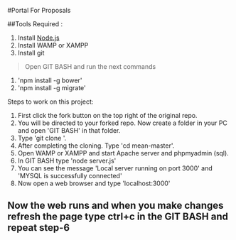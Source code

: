 #Portal For Proposals

##Tools Required :
  1. Install [Node.js](https://nodejs.org/)
  2. Install WAMP or XAMPP
  3. Install git
  >Open GIT BASH and run the next commands
  1. 'npm install -g bower'
  2. 'npm install -g migrate'

Steps to work on this project:
  1. First click the fork button on the top right of the original repo.
  2. You will be directed to your forked repo. Now create a folder in your PC and open 'GIT BASH' in that   folder.
  3. Type 'git clone <url-of-your-forked-repo>'.
  4. After completing the cloning. Type 'cd mean-master'.
  5. Open WAMP or XAMPP and start Apache server and phpmyadmin (sql).
  6. In GIT BASH type 'node server.js'
  7. You can see the message 'Local server running on port 3000' and 'MYSQL is successfully connected'
  8. Now open a web browser and type 'localhost:3000'
## Now the web runs and when you make changes refresh the page type ctrl+c in the GIT BASH and repeat step-6
